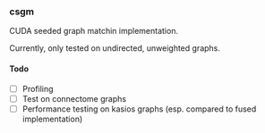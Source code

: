 ### csgm

CUDA seeded graph matchin implementation.

Currently, only tested on undirected, unweighted graphs.

#### Todo
- [ ] Profiling
- [ ] Test on connectome graphs
- [ ] Performance testing on kasios graphs (esp. compared to fused implementation)